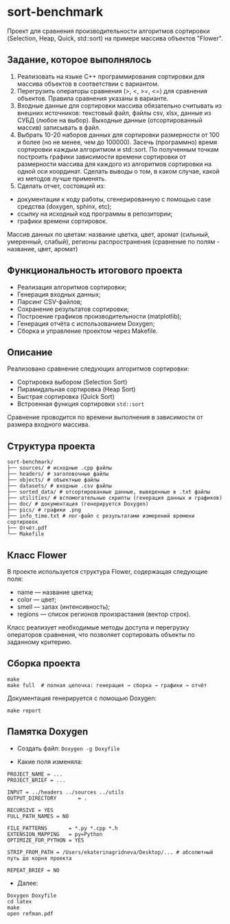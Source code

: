 # sort-benchmark
Проект для сравнения производительности алгоритмов сортировки (Selection, Heap, Quick, std::sort) на примере массива объектов "Flower". 

## Задание, которое выполнялось
1) Реализовать на языке C++ программирования сортировки для массива объектов в  соответствии с вариантом. 
2) Перегрузить операторы сравнения (>, <, >=, <=) для сравнения  объектов. Правила сравнения указаны в варианте.
3) Входные данные для сортировки массива обязательно считывать из  внешних источников: текстовый файл, файлы csv, xlsx, данные из СУБД (любое на выбор). Выходные данные (отсортированный массив) записывать в файл.
4) Выбрать 10-20 наборов данных для сортировки размерности от 100 и  более (но не менее, чем до 100000). Засечь (программно) время сортировки  каждым алгоритмом и std::sort. По полученным точкам построить графики  зависимости времени сортировки от размерности массива для каждого из алгоритмов сортировки на одной оси координат. Сделать выводы о  том, в каком случае, какой из методов лучше применять.
5) Сделать отчет, состоящий из:
- документации к коду работы, сгенерированную с помощью case средства (doxygen, sphinx, etc);
- ссылку на исходный код программы в репозитории;
- графики времени сортировок. 

Массив данных по цветам: название цветка, цвет, аромат  (сильный, умеренный, слабый), регионы распространения (сравнение по полям - название, цвет, аромат)

## Функциональность итогового проекта 
- Реализация алгоритмов сортировки;
- Генерация входных данных;
- Парсинг CSV-файлов;
- Сохранение результатов сортировки;
- Построение графиков производительности (matplotlib);
- Генерация отчёта с использованием Doxygen;
- Сборка и управление проектом через Makefile.

## Описание
Реализовано сравнение следующих алгоритмов сортировки:

- Сортировка выбором (Selection Sort)
- Пирамидальная сортировка (Heap Sort)
- Быстрая сортировка (Quick Sort)
- Встроенная функция сортировки `std::sort`

Сравнение проводится по времени выполнения в зависимости от размера входного массива.

## Структура проекта
```
sort-benchmark/
├── sources/ # исходные .cpp файлы
├── headers/ # заголовочные файлы
├── objects/ # объектные файлы
├── datasets/ # входные .csv файлы
├── sorted_data/ # отсортированные данные, выведенные в .txt файлы
├── utilities/ # вспомогательные скрипты (генерация данных и графиков)
├── doc/ # документация (генерируется Doxygen)
├── pics/ # графики .png
├── info_time.txt # лог-файл с результатами измерений времени сортировок
├── Отчёт.pdf
└── Makefile
```

## Класс Flower
В проекте используется структура Flower, содержащая следующие поля:
- name — название цветка;
- color — цвет;
- smell — запах (интенсивность);
- regions — список регионов произрастания (вектор строк).

Класс реализует необходимые методы доступа и перегрузку операторов сравнения, что позволяет сортировать объекты по заданному критерию.

## Сборка проекта
```
make
make full  # полная цепочка: генерация → сборка → графики → отчёт
```

Документация генерируется с помощью Doxygen:
```
make report
```

## Памятка Doxygen 
- Создать файл:
  ``` Doxygen -g Doxyfile ```
  
- Какие поля изменяла:
```
PROJECT_NAME = ...
PROJECT_BRIEF = ...

INPUT = ../headers ../sources ../utils
OUTPUT_DIRECTORY       = .

RECURSIVE = YES
FULL_PATH_NAMES = NO

FILE_PATTERNS       = *.py *.cpp *.h
EXTENSION_MAPPING   = py=Python
OPTIMIZE_FOR_PYTHON = YES

STRIP_FROM_PATH = /Users/ekaterinagridneva/Desktop/... # абсолютный путь до корня проекта

REPEAT_BRIEF = NO
```

- Далее:
```
Doxygen Doxyfile 
cd latex 
make
open refman.pdf
```
